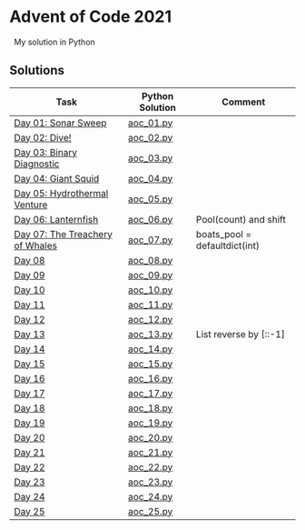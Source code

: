 # Advent of Code 2021

&nbsp;
My solution in Python

## Solutions


Task                                                              | Python Solution             | Comment
---                                                               | ---                         | ---
[Day 01: Sonar Sweep](http://adventofcode.com/2021/day/1)         | [aoc_01.py](aoc_01.py) | 
[Day 02: Dive!](http://adventofcode.com/2021/day/2)               | [aoc_02.py](aoc_02.py) | 
[Day 03: Binary Diagnostic](http://adventofcode.com/2021/day/3)   | [aoc_03.py](aoc_03.py) | 
[Day 04: Giant Squid](http://adventofcode.com/2021/day/4)         | [aoc_04.py](aoc_04.py) | 
[Day 05: Hydrothermal Venture](http://adventofcode.com/2021/day/5)| [aoc_05.py](aoc_05.py) | 
[Day 06: Lanternfish](http://adventofcode.com/2021/day/6)         | [aoc_06.py](aoc_06.py) | Pool(count) and shift
[Day 07: The Treachery of Whales](http://adventofcode.com/2021/day/7)                      | [aoc_07.py](aoc_07.py) | boats_pool = defaultdict(int)
[Day 08](http://adventofcode.com/2021/day/8)                      | [aoc_08.py](aoc_08.py) |
[Day 09](http://adventofcode.com/2021/day/9)                      | [aoc_09.py](aoc_09.py) |
[Day 10](http://adventofcode.com/2021/day/10)                     | [aoc_10.py](aoc_10.py) |
[Day 11](http://adventofcode.com/2021/day/11)                     | [aoc_11.py](aoc_11.py) |
[Day 12](http://adventofcode.com/2021/day/12)                     | [aoc_12.py](aoc_12.py) |
[Day 13](http://adventofcode.com/2021/day/13)                     | [aoc_13.py](aoc_13.py) |List reverse by [::-1]
[Day 14](http://adventofcode.com/2021/day/14)                     | [aoc_14.py](aoc_14.py) |
[Day 15](http://adventofcode.com/2021/day/15)                     | [aoc_15.py](aoc_15.py) |
[Day 16](http://adventofcode.com/2021/day/16)                     | [aoc_16.py](aoc_16.py) |
[Day 17](http://adventofcode.com/2021/day/17)                     | [aoc_17.py](aoc_17.py) |
[Day 18](http://adventofcode.com/2021/day/18)                     | [aoc_18.py](aoc_18.py) |
[Day 19](http://adventofcode.com/2021/day/19)                     | [aoc_19.py](aoc_19.py) |
[Day 20](http://adventofcode.com/2021/day/20)                     | [aoc_20.py](aoc_20.py) |
[Day 21](http://adventofcode.com/2021/day/21)                     | [aoc_21.py](aoc_21.py) |
[Day 22](http://adventofcode.com/2021/day/22)                     | [aoc_22.py](aoc_22.py) |
[Day 23](http://adventofcode.com/2021/day/23)                     | [aoc_23.py](aoc_23.py) |
[Day 24](http://adventofcode.com/2021/day/24)                     | [aoc_24.py](aoc_24.py) |
[Day 25](http://adventofcode.com/2021/day/25)                     | [aoc_25.py](aoc_25.py) |